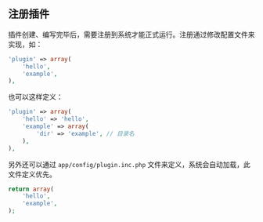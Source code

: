 ## 注册插件

插件创建、编写完毕后，需要注册到系统才能正式运行。注册通过修改配置文件来实现，如：

``` php
'plugin' => array(    
    'hello',
    'example',
),
```

也可以这样定义：

``` php
'plugin' => array(    
    'hello' => 'hello',
    'example' => array(
        'dir' => 'example', // 目录名
    ),
),
```

另外还可以通过 `app/config/plugin.inc.php` 文件来定义，系统会自动加载，此文件定义优先。

``` php
return array(    
    'hello',
    'example',
);
```